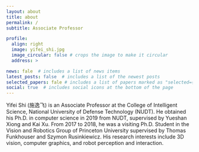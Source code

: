 ```yaml
---
layout: about
title: about
permalink: /
subtitle: Associate Professor

profile:
  align: right
  image: yifei_shi.jpg
  image_circular: false # crops the image to make it circular
  address: >

news: fale  # includes a list of news items
latest_posts: false  # includes a list of the newest posts
selected_papers: fale # includes a list of papers marked as "selected={true}"
social: true  # includes social icons at the bottom of the page
---
```


Yifei Shi (施逸飞) is an Associate Professor at the College of Intelligent Science, National University of Defense Technology (NUDT). He obtained his Ph.D. in computer science in 2019 from NUDT, supervised by Yueshan Xiong and Kai Xu. From 2017 to 2018, he was a visiting Ph.D. Student in the Vision and Robotics Group of Princeton University supervised by Thomas Funkhouser and Szymon Rusinkiewicz. His research interests include 3D vision, computer graphics, and robot perception and interaction.

